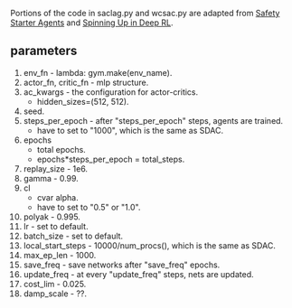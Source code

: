 Portions of the code in saclag.py and wcsac.py are adapted from [Safety Starter Agents](https://github.com/openai/safety-starter-agents) and [Spinning Up in Deep RL](https://github.com/openai/spinningup/tree/master/spinup/utils).


## parameters
1. env_fn - lambda: gym.make(env_name).
2. actor_fn, critic_fn - mlp structure.
3. ac_kwargs - the configuration for actor-critics.
    - hidden_sizes=(512, 512).
4. seed.
5. steps_per_epoch - after "steps_per_epoch" steps, agents are trained.
    - have to set to "1000", which is the same as SDAC.
6. epochs
    - total epochs.
    - epochs*steps_per_epoch = total_steps.
7. replay_size - 1e6.
8. gamma - 0.99.
9. cl
    - cvar alpha.
    - have to set to "0.5" or "1.0".
10. polyak - 0.995.
11. lr - set to default.
12. batch_size - set to default.
13. local_start_steps - 10000/num_procs(), which is the same as SDAC.
14. max_ep_len - 1000.
15. save_freq - save networks after "save_freq" epochs.
16. update_freq - at every "update_freq" steps, nets are updated.
17. cost_lim - 0.025.
18. damp_scale - ??.